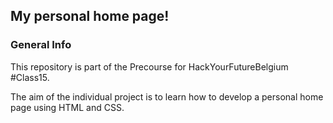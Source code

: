 ## My personal home page! 

### General Info

This repository is part of the Precourse for HackYourFutureBelgium #Class15.

The aim of the individual project is to learn how to develop a personal home page using HTML and CSS.

 


